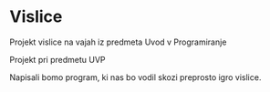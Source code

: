 # Vislice
Projekt vislice na vajah iz predmeta Uvod v Programiranje

 Projekt pri predmetu UVP

 Napisali bomo program, ki nas bo vodil skozi preprosto igro vislice.
